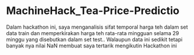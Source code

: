 # MachineHack_Tea-Price-Predictio

Dalam hackathon ini, saya menganalisis sifat temporal harga teh dalam set data train dan memperkirakan harga teh rata-rata mingguan selama 29 minggu yang disebutkan dalam set test..
Walaupun data ini sedikit tetapi banyak nya nilai NaN membuat saya tertarik mengikutin Hackathon ini
